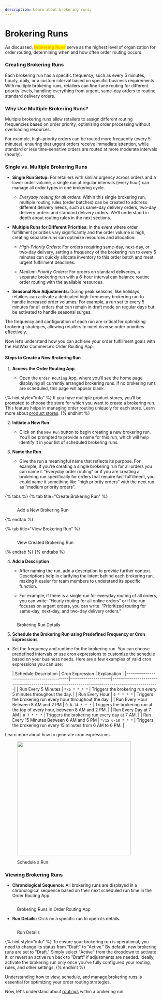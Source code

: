 ```yaml
---
description: Learn about brokering runs.
---
```


# Brokering Runs


As discussed, <mark style="color:orange;">**Brokering Runs**</mark> serve as the highest level of organization for order routing, determining when and how often order routing occurs.

### Creating Brokering Runs

Each brokering run has a specific frequency, such as every 5 minutes, hourly, daily, or a custom interval based on specific business requirements. With multiple brokering runs, retailers can fine-tune routing for different priority levels, handling everything from urgent, same-day orders to routine, standard delivery orders.

### Why Use Multiple Brokering Runs?

Multiple brokering runs allow retailers to assign different routing frequencies based on order priority, optimizing order processing without overloading resources.

For example, high-priority orders can be routed more frequently (every 5 minutes), ensuring that urgent orders receive immediate attention, while standard or less time-sensitive orders are routed at more moderate intervals (hourly).

### Single vs. Multiple Brokering Runs

* **Single Run Setup:** For retailers with similar urgency across orders and a lower order volume, a single run at regular intervals (every hour) can manage all order types in one brokering cycle.

  * _Everyday routing for all orders_: Within this single brokering run, multiple routing rules (order batches) can be created to address different delivery needs, such as same-day delivery orders, two-day delivery orders and standard delivery orders. We’ll understand in depth about routing rules in the next sections.

* **Multiple Runs for Different Priorities:** In the event where order fulfillment priorities vary significantly and the order volume is high, creating separate runs can optimize resources and allocation:

  * _High-Priority Orders_: For orders requiring same-day, next-day, or two-day delivery, setting a frequency of the brokering run to every 5 minutes can quickly allocate inventory to this order batch and meet urgent fulfillment deadlines.
  
  * _Medium-Priority Orders_: For orders on standard deliveries, a separate brokering run with a 6-hour interval can balance routine order routing with the available resources.

* **Seasonal Run Adjustments:** During peak seasons, like holidays, retailers can activate a dedicated high-frequency brokering run to handle increased order volumes. For example, a run set to every 5 minutes for all orders that can remain in draft mode on regular days but be activated to handle seasonal surges.

The frequency and configuration of each run are critical for optimizing brokering strategies, allowing retailers to meet diverse order priorities effectively.

Now let’s understand how you can achieve your order fulfillment goals with the HotWax Commerce’s Order Routing App:

#### Steps to Create a New Brokering Run

1. **Access the Order Routing App**

   * Open the `Order Routing` App, where you’ll see the home page displaying all currently arranged brokering runs. If no brokering runs are scheduled, this page will appear blank.

{% hint style="info" %}
If you have multiple product stores, you’ll be prompted to choose the store for which you want to create a brokering run. This feature helps in managing order routing uniquely for each store. Learn more about [product stores](https://docs.hotwax.co/documents/system-admins/product-store/add-more-product-stores).
{% endhint %}

2. **Initiate a New Run**
   
   * Click on the `New Run` button to begin creating a new brokering run. You’ll be prompted to provide a name for this run, which will help identify it in your list of scheduled brokering runs.
     
3. **Name the Run**

   * Give the run a meaningful name that reflects its purpose. For example, if you’re creating a single brokering run for all orders you can name it “Everyday order routing” or if you are creating a brokering run specifically for orders that require fast fulfillment, you could name it something like “high priority orders” with the next run as “medium priority orders”.

{% tabs %}
{% tab title="Create Brokering Run" %}
<figure><img src="../.gitbook/assets/New Brokering Run.png" alt=""><figcaption><p>Add a New Brokering Run</p></figcaption></figure>

{% endtab %}

{% tab title="View Brokering Run" %}
<figure><img src="../.gitbook/assets/Created Brokering Run (1).png" alt=""><figcaption><p>View Created Brokering Run</p></figcaption></figure>
{% endtab %}
{% endtabs %}

4. **Add a Description**
   
   * After naming the run, add a description to provide further context. Descriptions help in clarifying the intent behind each brokering run, making it easier for team members to understand its specific function.
     
   * For example, if there is a single run for everyday routing of all orders, you can write: “Hourly routing for all online orders” or if the run focuses on urgent orders, you can write: “Prioritized routing for same-day, next-day, and two-day delivery orders.”

<figure><img src="../.gitbook/assets/Run details.png" alt=""><figcaption><p>Brokering Run Details</p></figcaption></figure>

5. **Schedule the Brokering Run using Predefined Frequency or Cron Expressions**

* Set the frequency and runtime for the brokering run. You can choose predefined intervals or use cron expressions to customize the schedule based on your business needs. Here are a few examples of valid cron expressions you can use:

  | Schedule Description                       | Cron Expression     | Explanation                                                                                      |
|--------------------------------------------|---------------------|--------------------------------------------------------------------------------------------------|
| Run Every 5 Minutes                        | `*/5 * * * *`      | Triggers the brokering run every 5 minutes throughout the day.                                   |
| Run Every Hour                             | `0 * * * *`        | Triggers the brokering run every hour throughout the day.                                        |
| Run Every Hour Between 8 AM and 2 PM       | `0 8-14 * * *`     | Triggers the brokering run at the top of every hour, between 8 AM and 2 PM.                      |
| Run Every Day at 7 AM                      | `0 7 * * *`        | Triggers the brokering run every day at 7 AM.                                                    |
| Run Every 15 Minutes Between 6 AM and 6 PM | `*/15 6-18 * * *`  | Triggers the brokering run every 15 minutes from 6 AM to 6 PM.                                   |


Learn more about how to generate cron expressions.

<figure><img src="../.gitbook/assets/schedule run.png" alt="" width="375"><figcaption><p>Schedule a Run</p></figcaption></figure>

### Viewing Brokering Runs

* **Chronological Sequence:** All brokering runs are displayed in a chronological sequence based on their next scheduled run time in the Order Routing App.

<figure><img src="../.gitbook/assets/Brokering Runs.png" alt=""><figcaption><p>Brokering Runs in Order Routing App</p></figcaption></figure>

* **Run Details:** Click on a specific run to open its details.

<figure><img src="../.gitbook/assets/Run details (1).png" alt=""><figcaption><p>Run Details</p></figcaption></figure>

{% hint style="info" %}
To ensure your brokering run is operational, you need to change its status from "Draft" to "Active." By default, new brokering runs are set to "Draft." Simply select "Active" from the dropdown to activate it, or revert an active run back to "Draft" if adjustments are needed. Ideally, activate the brokering run only once you've fully configured your routing, rules, and other settings.
{% endhint %}

Understanding how to view, schedule, and manage brokering runs is essential for optimizing your order routing strategies.

Now, let's understand about [routings](routings.md) within a brokering run.
